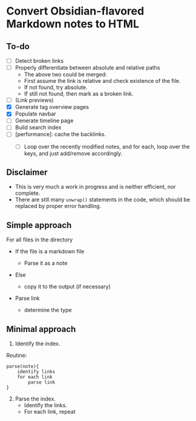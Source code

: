 # Convert Obsidian-flavored Markdown notes to HTML

## To-do 
- [ ] Detect broken links
- [ ] Properly differentiate between absolute and relative paths
    - The above two could be merged:
    -   First assume the link is relative and check existence of the file. 
    -   If not found, try absolute. 
    -   If still not found, then mark as a broken link.
- [ ] (Link previews)
- [x] Generate tag overview pages 
- [x] Populate navbar
- [ ] Generate timeline page
- [ ] Build search index
- [ ] [performance]: cache the backlinks.
    - [ ] Loop over the recently modified notes, and for each, loop over the keys, and just add/remove accordingly.



## Disclaimer 

- This is very much a work in progress and is neither efficient, nor complete. 
- There are still many `unwrap()` statements in the code, which should be replaced by proper error handling.

## Simple approach 

For all files in the directory 
- If the file is a markdown file
    - Parse it as a note
- Else
    - copy it to the output (if necessary) 


- Parse link
    - determine the type


## Minimal approach

1. Identify the index.

Routine: 
```
parse(note){ 
    identify links 
    for each link
        parse link
}
```
2. Parse the index. 
    - Identify the links.
    - For each link, repeat 
